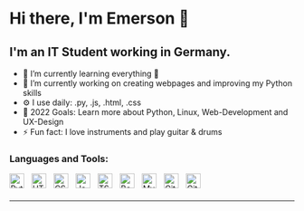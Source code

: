 # Hi there, I'm Emerson 👋 

## I'm an IT Student working in Germany.

- 🌱 I’m currently learning everything 🤣
- 🔭 I’m currently working on creating webpages and improving my Python skills
- ⚙️ I use daily: .py, .js, .html, .css
- 🥅 2022 Goals: Learn more about Python, Linux, Web-Development and UX-Design
- ⚡ Fun fact: I love instruments and play guitar & drums
&nbsp;&nbsp;


### Languages and Tools:

<!--- <img align="left" alt="Visual Studio Code" width="26px" src="https://cdn.jsdelivr.net/gh/devicons/devicon/icons/vscode/vscode-original.svg" style="padding-right:10px;" /> --->

<img align="left" alt="Python" width="26" src="https://cdn.jsdelivr.net/gh/devicons/devicon/icons/python/python-original.svg" style="padding-right:10px;">

<img align="left" alt="HTML5" width="26px" src="https://cdn.jsdelivr.net/gh/devicons/devicon/icons/html5/html5-original.svg" style="padding-right:10px;" />

<img align="left" alt="CSS" width="26" src="https://cdn.jsdelivr.net/gh/devicons/devicon/icons/css3/css3-original.svg" style="padding-right:10px;">

<img align="left" alt="JavaScript" width="26px" src="https://cdn.jsdelivr.net/gh/devicons/devicon/icons/javascript/javascript-original.svg" style="padding-right:10px;" />

<img align="left" alt="TS" width="26" src="https://cdn.jsdelivr.net/gh/devicons/devicon/icons/typescript/typescript-original.svg" style="padding-right:10px;">

<img align="left" alt="Bootstrap" width="26" src="https://cdn.jsdelivr.net/gh/devicons/devicon/icons/bootstrap/bootstrap-original.svg" style="padding-right:10px;">

<img align="left" alt="MySQL" width="26px" src="https://cdn.jsdelivr.net/gh/devicons/devicon/icons/mysql/mysql-original.svg" style="padding-right:10px;" />

<img align="left" alt="Git" width="26px" src="https://cdn.jsdelivr.net/gh/devicons/devicon/icons/git/git-original.svg" style="padding-right:10px;" />

<img align="left" alt="GitHub" width="26px" src="https://user-images.githubusercontent.com/3369400/139448065-39a229ba-4b06-434b-bc67-616e2ed80c8f.png" style="padding-right:10px;" />

<br />
<br />

---
